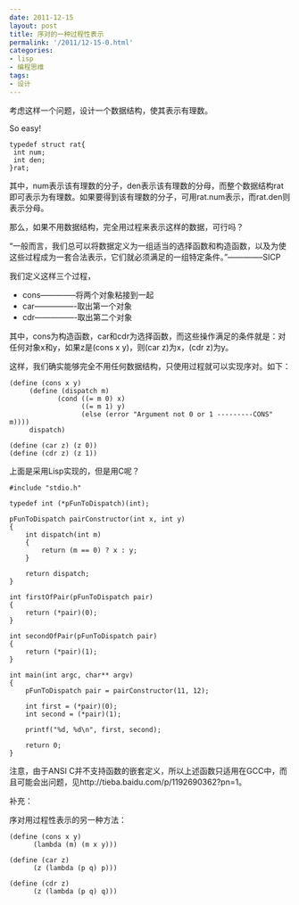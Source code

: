 ```yaml
---
date: 2011-12-15
layout: post
title: 序对的一种过程性表示
permalink: '/2011/12-15-0.html'
categories:
- lisp
- 编程思维 
tags:
- 设计
---
```



考虑这样一个问题，设计一个数据结构，使其表示有理数。

So easy!

	typedef struct rat{  
	 int num;  
	 int den;  
	}rat;

其中，num表示该有理数的分子，den表示该有理数的分母，而整个数据结构rat即可表示为有理数。如果要得到该有理数的分子，可用rat.num表示，而rat.den则表示分母。

那么，如果不用数据结构，完全用过程来表示这样的数据，可行吗？

“一般而言，我们总可以将数据定义为一组适当的选择函数和构造函数，以及为使这些过程成为一套合法表示，它们就必须满足的一组特定条件。”————–SICP

我们定义这样三个过程，

* cons————–将两个对象粘接到一起
* car—————-取出第一个对象
* cdr—————-取出第二个对象

其中，cons为构造函数，car和cdr为选择函数，而这些操作满足的条件就是：对任何对象x和y，如果z是(cons x y)，则(car z)为x，(cdr z)为y。

这样，我们确实能够完全不用任何数据结构，只使用过程就可以实现序对。如下：

	(define (cons x y)  
	     (define (dispatch m)  
	            (cond ((= m 0) x)  
	                  ((= m 1) y)  
	                  (else (error "Argument not 0 or 1 ---------CONS" m))))  
	     dispatch)  
	 
	(define (car z) (z 0))  
	(define (cdr z) (z 1))

上面是采用Lisp实现的，但是用C呢？

	#include "stdio.h"  
	 
	typedef int (*pFunToDispatch)(int);  
	 
	pFunToDispatch pairConstructor(int x, int y)  
	{  
	    int dispatch(int m)  
	    {  
	        return (m == 0) ? x : y;  
	    }  
	 
	    return dispatch;  
	}  
	 
	int firstOfPair(pFunToDispatch pair)  
	{  
	    return (*pair)(0);  
	}  
	 
	int secondOfPair(pFunToDispatch pair)  
	{  
	    return (*pair)(1);  
	}  
	 
	int main(int argc, char** argv)  
	{  
	    pFunToDispatch pair = pairConstructor(11, 12);  
	 
	    int first = (*pair)(0);  
	    int second = (*pair)(1);  
	 
	    printf("%d, %d\n", first, second);  
	 
	    return 0;  
	}

注意，由于ANSI C并不支持函数的嵌套定义，所以上述函数只适用在GCC中，而且可能会出问题，见http://tieba.baidu.com/p/1192690362?pn=1。

补充：

序对用过程性表示的另一种方法：

	(define (cons x y)  
	      (lambda (m) (m x y)))  
	 
	(define (car z)  
	      (z (lambda (p q) p)))  
	 
	(define (cdr z)  
	      (z (lambda (p q) q)))